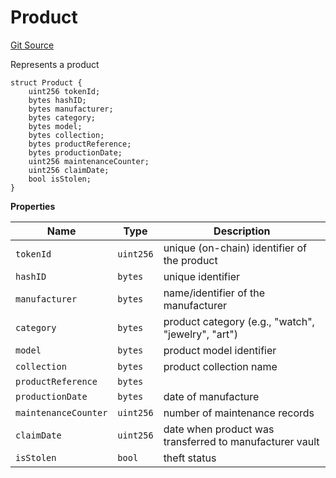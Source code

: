 # Product
[Git Source](https://github.com/H0rae/Horae_MP_Smart_Contract/blob/e15bbe0d1fdd5fff5e703ccf81701718bb0d8fbd/contracts/interfaces/IHoraeMPT.sol)

Represents a product


```solidity
struct Product {
    uint256 tokenId;
    bytes hashID;
    bytes manufacturer;
    bytes category;
    bytes model;
    bytes collection;
    bytes productReference;
    bytes productionDate;
    uint256 maintenanceCounter;
    uint256 claimDate;
    bool isStolen;
}
```

**Properties**

|Name|Type|Description|
|----|----|-----------|
|`tokenId`|`uint256`|unique (on-chain) identifier of the product|
|`hashID`|`bytes`|unique identifier|
|`manufacturer`|`bytes`|name/identifier of the manufacturer|
|`category`|`bytes`|product category (e.g., "watch", "jewelry", "art")|
|`model`|`bytes`|product model identifier|
|`collection`|`bytes`|product collection name|
|`productReference`|`bytes`||
|`productionDate`|`bytes`|date of manufacture|
|`maintenanceCounter`|`uint256`|number of maintenance records|
|`claimDate`|`uint256`|date when product was transferred to manufacturer vault|
|`isStolen`|`bool`|theft status|

